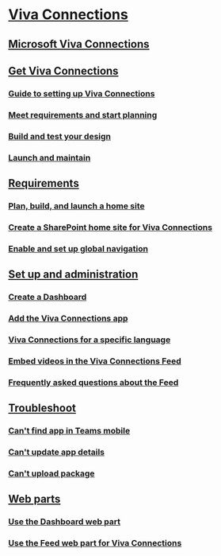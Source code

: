 # [Viva Connections]()
## [Microsoft Viva Connections](viva-connections-overview.md)
## [Get Viva Connections]()
### [Guide to setting up Viva Connections](guide-to-setting-up-viva-connections.md)
### [Meet requirements and start planning](plan-viva-connections.md)
### [Build and test your design](build-viva-connections.md)
### [Launch and maintain](launch-viva-connections.md)
## [Requirements]()
### [Plan, build, and launch a home site](home-site-plan.md)
### [Create a SharePoint home site for Viva Connections](create-sharepoint-home-site-for-viva-connections.md)
### [Enable and set up global navigation](sharepoint-app-bar.md)
## [Set up and administration]()
### [Create a Dashboard](create-dashboard.md)
### [Add the Viva Connections app](add-viva-connections-app.md)
### [Viva Connections for a specific language](viva-connections-language.md)
### [Embed videos in the Viva Connections Feed](video-news-links.md)
### [Frequently asked questions about the Feed](faqs-viva-connections-feed.md)
## [Troubleshoot]()
### [Can't find app in Teams mobile](troubleshoot/cant-find-app-in-teams-mobile.md)
### [Can't update app details](troubleshoot/cant-update-app-details.md)
### [Can't upload package](troubleshoot/cant-upload-package.md)
## [Web parts]()
### [Use the Dashboard web part](use-dashboard-web-part-on-home-site.md)
### [Use the Feed web part for Viva Connections](use-feed-web-part-for-viva-connections.md)
